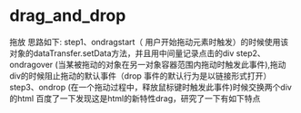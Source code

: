 # drag_and_drop
拖放
思路如下:
step1、ondragstart（ 用户开始拖动元素时触发）的时候使用该对象的dataTransfer.setData方法，并且用中间量记录点击的div
step2、ondragover (当某被拖动的对象在另一对象容器范围内拖动时触发此事件),拖动div的时候阻止拖动的默认事件（drop 事件的默认行为是以链接形式打开）
step3、ondrop (在一个拖动过程中，释放鼠标键时触发此事件)时候交换两个div的html
百度了一下发现这是html的新特性drag，研究了一下有如下特点
